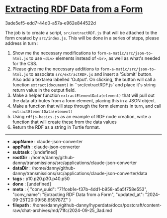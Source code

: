 # [Extracting RDF Data from a Form](https://claude.ai/chat/71fceb1e-f37b-4dd1-b958-a5a5f758e553)

3ade5ef5-edd7-44d0-a57a-e962e844522d

The job is to create a script, `src/extractRDF.js` that will be attached to the form created by `src/index.js`. This will be done in a series of steps, please address in turn :

1. Show me the necessary modifications to `form-a-matic/src/json-to-html.js` to use `<div>` elements instead of `<br>`, as well as what's needed for the CSS.
2. Please give me the necessary additions to `form-a-matic/src/json-to-html.js` to associate `src/extractRDF.js` and insert a 'Submit' button. Also add a textarea labelled 'Output'. On clicking, the button will call a function `extract(document)` in ``src/extractRDF.js` and place it's string return value in the output field.
3. Make a helper function `extractElementData(element)` that will pull out the data attributes from a form element, placing this in a JSON object.
4. Make a function that will step through the form elements in turn, and call `extractElementData(element)`
5. Using `rdfjs-basics.js` as an example of RDF node creation, write a function that will create these from the data values
6. Return the RDF as a string in Turtle format.

---

* **appName** : claude-json-converter
* **appPath** : claude-json-converter
* **subtask** : [undefined]
* **rootDir** : /home/danny/github-danny/transmissions/src/applications/claude-json-converter
* **dataDir** : /home/danny/github-danny/transmissions/src/applications/claude-json-converter/data
* **tags** : p10.p20.p30.p40.p50
* **done** : [undefined]
* **meta** : {
  "conv_uuid": "71fceb1e-f37b-4dd1-b958-a5a5f758e553",
  "conv_name": "Extracting RDF Data from a Form",
  "updated_at": "2024-09-25T20:09:58.659787Z"
}
* **filepath** : /home/danny/github-danny/hyperdata/docs/postcraft/content-raw/chat-archives/md/71fc/2024-09-25_3ad.md
